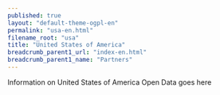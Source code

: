 ```yaml
---
published: true
layout: "default-theme-ogpl-en"
permalink: "usa-en.html"
filename_root: "usa"
title: "United States of America"
breadcrumb_parent1_url: "index-en.html"
breadcrumb_parent1_name: "Partners"
---
```


Information on United States of America Open Data goes here
